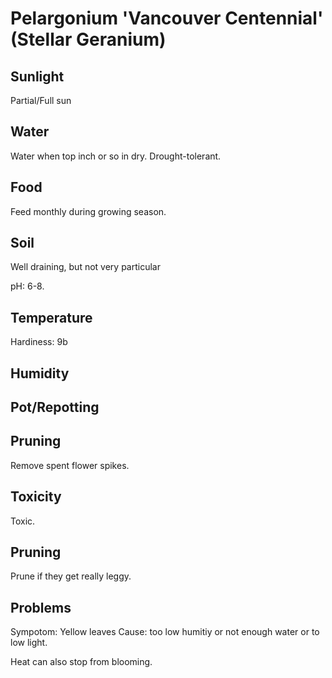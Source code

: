 # Pelargonium 'Vancouver Centennial' (Stellar Geranium)
## Sunlight
Partial/Full sun

## Water
Water when top inch or so in dry. Drought-tolerant.

## Food
Feed monthly during growing season.

## Soil
Well draining, but not very particular

pH: 6-8.

## Temperature
Hardiness: 9b

## Humidity

## Pot/Repotting

## Pruning
Remove spent flower spikes.

## Toxicity
Toxic.

## Pruning
Prune if they get really leggy.

## Problems
Sympotom: Yellow leaves Cause: too low humitiy or not enough water or to low light.

Heat can also stop from blooming.

